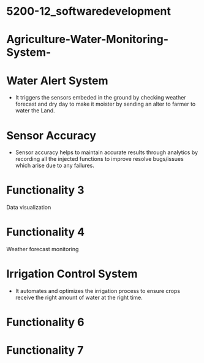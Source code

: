 # 5200-12_softwaredevelopment

# Agriculture-Water-Monitoring-System-

# Water Alert System 
- It triggers the sensors embeded in the ground by checking weather forecast and dry day to make it moister by sending an alter to farmer to water the Land. 


# Sensor Accuracy
- Sensor accuracy helps to maintain accurate results through analytics by recording all the injected functions to improve resolve bugs/issues which arise due to any failures. 

# Functionality 3 
Data visualization

# Functionality 4 
Weather forecast monitoring

# Irrigation Control System
- It automates and optimizes the irrigation process to ensure crops receive the right amount of water at the right time.  

# Functionality 6 

# Functionality 7 
